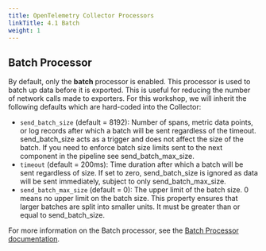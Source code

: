 ```yaml
---
title: OpenTelemetry Collector Processors
linkTitle: 4.1 Batch
weight: 1
---
```


## Batch Processor

By default, only the **batch** processor is enabled. This processor is used to batch up data before it is exported. This is useful for reducing the number of network calls made to exporters. For this workshop, we will inherit the following defaults which are hard-coded into the Collector:

- `send_batch_size` (default = 8192): Number of spans, metric data points, or log records after which a batch will be sent regardless of the timeout. send_batch_size acts as a trigger and does not affect the size of the batch. If you need to enforce batch size limits sent to the next component in the pipeline see send_batch_max_size.
- `timeout` (default = 200ms): Time duration after which a batch will be sent regardless of size. If set to zero, send_batch_size is ignored as data will be sent immediately, subject to only send_batch_max_size.
- `send_batch_max_size` (default = 0): The upper limit of the batch size. 0 means no upper limit on the batch size. This property ensures that larger batches are split into smaller units. It must be greater than or equal to send_batch_size.

For more information on the Batch processor, see the [Batch Processor documentation](https://github.com/open-telemetry/opentelemetry-collector/blob/main/processor/batchprocessor/README.md).
